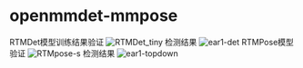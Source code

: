 # openmmdet-mmpose
RTMDet模型训练结果验证
![RTMDet_tiny](https://github.com/xielaoban755/openmmdet-mmpose/assets/114243452/083aa271-93c8-4721-8e48-15f7205306c2)
检测结果
![ear1-det](https://github.com/xielaoban755/openmmdet-mmpose/assets/114243452/673aaa16-8452-4514-a965-c1b7d92bd7d7)
RTMPose模型验证
![RTMpose-s](https://github.com/xielaoban755/openmmdet-mmpose/assets/114243452/1de5cb3d-d06a-4b5d-9d27-89ed689f4033)
检测结果
![ear1-topdown](https://github.com/xielaoban755/openmmdet-mmpose/assets/114243452/6541fca0-57b1-4071-8c8f-7d93828e7c53)
